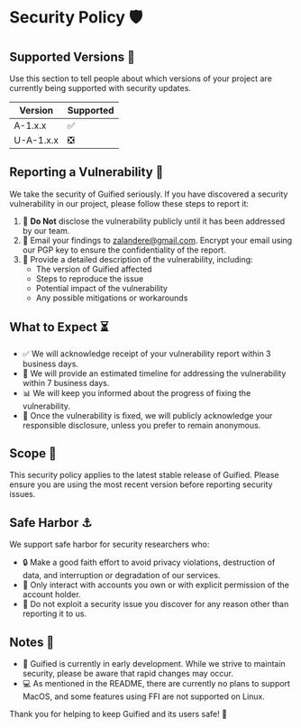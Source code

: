 # Security Policy 🛡️

## Supported Versions 🔢

Use this section to tell people about which versions of your project are currently being supported with security updates.

| Version | Supported          |
| ------- | ------------------ |
| A-1.x.x   | :white_check_mark: |
| U-A-1.x.x | :negative_squared_cross_mark: |
## Reporting a Vulnerability 🚨

We take the security of Guified seriously. If you have discovered a security vulnerability in our project, please follow these steps to report it:

1. 🤫 **Do Not** disclose the vulnerability publicly until it has been addressed by our team.
2. 📧 Email your findings to zalandere@gmail.com. Encrypt your email using our PGP key to ensure the confidentiality of the report.
3. 📝 Provide a detailed description of the vulnerability, including:
   - The version of Guified affected
   - Steps to reproduce the issue
   - Potential impact of the vulnerability
   - Any possible mitigations or workarounds

## What to Expect ⏳

- ✅ We will acknowledge receipt of your vulnerability report within 3 business days.
- 📅 We will provide an estimated timeline for addressing the vulnerability within 7 business days.
- 📊 We will keep you informed about the progress of fixing the vulnerability.
- 🎉 Once the vulnerability is fixed, we will publicly acknowledge your responsible disclosure, unless you prefer to remain anonymous.

## Scope 🎯

This security policy applies to the latest stable release of Guified. Please ensure you are using the most recent version before reporting security issues.

## Safe Harbor ⚓

We support safe harbor for security researchers who:

- 🔒 Make a good faith effort to avoid privacy violations, destruction of data, and interruption or degradation of our services.
- 👤 Only interact with accounts you own or with explicit permission of the account holder.
- 🚫 Do not exploit a security issue you discover for any reason other than reporting it to us.

## Notes 📌

- 🚧 Guified is currently in early development. While we strive to maintain security, please be aware that rapid changes may occur.
- 💻 As mentioned in the README, there are currently no plans to support MacOS, and some features using FFI are not supported on Linux.

Thank you for helping to keep Guified and its users safe! 🙏